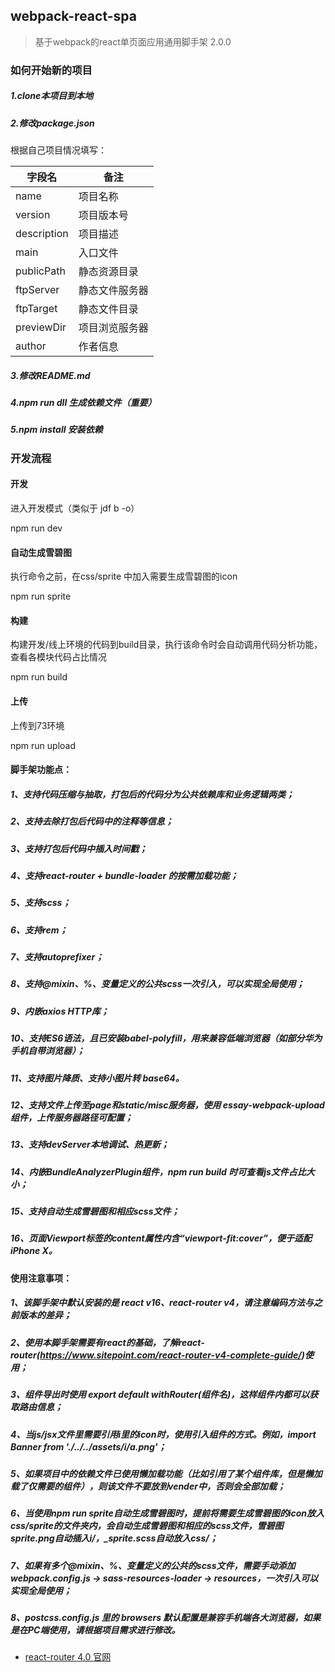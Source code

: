 ## webpack-react-spa

> 基于webpack的react单页面应用通用脚手架 2.0.0

### 如何开始新的项目
##### 1.clone本项目到本地
##### 2.修改package.json

根据自己项目情况填写：

字段名 | 备注
---|---
name | 项目名称
version | 项目版本号
description | 项目描述
main | 入口文件
publicPath | 静态资源目录
ftpServer | 静态文件服务器
ftpTarget | 静态文件目录
previewDir | 项目浏览服务器
author | 作者信息

##### 3.修改README.md
##### 4.npm run dll 生成依赖文件（重要）
##### 5.npm install 安装依赖

### 开发流程
#### 开发
进入开发模式（类似于 jdf b -o）

npm run dev

#### 自动生成雪碧图
执行命令之前，在css/sprite 中加入需要生成雪碧图的icon

npm run sprite
#### 构建
构建开发/线上环境的代码到build目录，执行该命令时会自动调用代码分析功能，查看各模块代码占比情况

npm run build

#### 上传
上传到73环境

npm run upload

#### 脚手架功能点：
##### 1、支持代码压缩与抽取，打包后的代码分为公共依赖库和业务逻辑两类；
##### 2、支持去除打包后代码中的注释等信息；
##### 3、支持打包后代码中插入时间戳；
##### 4、支持react-router + bundle-loader 的按需加载功能；
##### 5、支持scss；
##### 6、支持rem；
##### 7、支持autoprefixer；
##### 8、支持@mixin、%、变量定义的公共scss一次引入，可以实现全局使用；
##### 9、内嵌axios HTTP库；
##### 10、支持ES6语法，且已安装babel-polyfill，用来兼容低端浏览器（如部分华为手机自带浏览器）；
##### 11、支持图片降质、支持小图片转 base64。
##### 12、支持文件上传至page和static/misc服务器，使用 essay-webpack-upload  组件，上传服务器路径可配置；
##### 13、支持devServer本地调试、热更新；
##### 14、内嵌BundleAnalyzerPlugin组件，npm run build 时可查看js文件占比大小；
##### 15、支持自动生成雪碧图和相应scss文件；
##### 16、页面Viewport标签的content属性内含“viewport-fit:cover”，便于适配iPhone X。

#### 使用注意事项：
##### 1、该脚手架中默认安装的是 react v16、react-router v4，请注意编码方法与之前版本的差异；
##### 2、使用本脚手架需要有react的基础，了解react-router(https://www.sitepoint.com/react-router-v4-complete-guide/)使用；
##### 3、组件导出时使用 export default withRouter(组件名)，这样组件内都可以获取路由信息；
##### 4、当js/jsx文件里需要引用i里的icon时，使用引入组件的方式。例如，import Banner from './../../assets/i/a.png'；
##### 5、如果项目中的依赖文件已使用懒加载功能（比如引用了某个组件库，但是懒加载了仅需要的组件），则该文件不要放到vender中，否则会全部加载；
##### 6、当使用npm run sprite自动生成雪碧图时，提前将需要生成雪碧图的icon放入css/sprite的文件夹内，会自动生成雪碧图和相应的scss文件，雪碧图sprite.png自动插入i/，_sprite.scss自动放入css/；
##### 7、如果有多个@mixin、%、变量定义的公共的scss文件，需要手动添加 webpack.config.js -> sass-resources-loader -> resources，一次引入可以实现全局使用；
##### 8、postcss.config.js 里的 browsers 默认配置是兼容手机端各大浏览器，如果是在PC端使用，请根据项目需求进行修改。

*   [react-router 4.0 官网](https://www.sitepoint.com/react-router-v4-complete-guide/)
